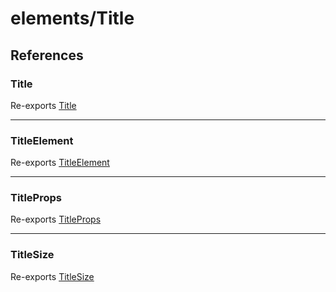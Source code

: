 # elements/Title

## References

### Title

Re-exports [Title](functions/Title.md)

***

### TitleElement

Re-exports [TitleElement](type-aliases/TitleElement.md)

***

### TitleProps

Re-exports [TitleProps](interfaces/TitleProps.md)

***

### TitleSize

Re-exports [TitleSize](type-aliases/TitleSize.md)
